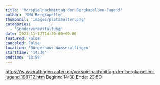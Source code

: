 ```yaml
---
title: 'Vorspielnachmittag der Bergkapellen-Jugend'
author: 'SHW Bergkapelle'
thumbnail: 'images/platzhalter.png'
categories:
  - 'Sonderveranstaltung'
date: 2023-11-12T14:30:00+00:00
featured: False
canceled: False
location: 'Bürgerhaus Wasseralfingen'
starttime: '14:30'
endtime: '23:59'
---
```

https://wasseralfingen.aalen.de/vorspielnachmittag-der-bergkapellen-jugend.198712.htm
Beginn: 14:30
 Ende: 23:59